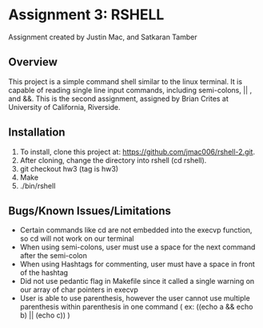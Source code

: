 Assignment 3: RSHELL
====================
Assignment created by Justin Mac, and Satkaran Tamber

Overview
------------
This project is a simple command shell similar to the linux terminal. It is capable of reading single line input commands, including semi-colons, || , and &&. This is the second assignment, assigned by Brian Crites at University of California, Riverside. 

Installation
--------------
1. To install, clone this project at: https://github.com/jmac006/rshell-2.git. 
2. After cloning, change the directory into rshell (cd rshell). 
3. git checkout hw3 (tag is hw3)
4. Make
5. ./bin/rshell


Bugs/Known Issues/Limitations
------------------------------
* Certain commands like cd are not embedded into the execvp function, so cd will not work on our terminal
* When using semi-colons, user must use a space for the next command after the semi-colon
* When using Hashtags for commenting, user must have a space in front of the hashtag
* Did not use pedantic flag in Makefile since it called a single warning on our array of char pointers in execvp
* User is able to use parenthesis, however the user cannot use multiple parenthesis within parenthesis in one command ( ex: ((echo a && echo b) || (echo c)) )
